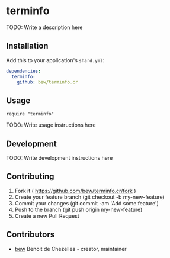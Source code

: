 # terminfo

TODO: Write a description here

## Installation

Add this to your application's `shard.yml`:

```yaml
dependencies:
  terminfo:
    github: bew/terminfo.cr
```

## Usage

```crystal
require "terminfo"
```

TODO: Write usage instructions here

## Development

TODO: Write development instructions here

## Contributing

1. Fork it ( https://github.com/bew/terminfo.cr/fork )
2. Create your feature branch (git checkout -b my-new-feature)
3. Commit your changes (git commit -am 'Add some feature')
4. Push to the branch (git push origin my-new-feature)
5. Create a new Pull Request

## Contributors

- [bew](https://github.com/bew) Benoit de Chezelles - creator, maintainer
